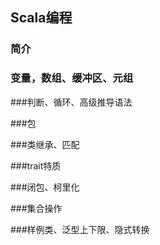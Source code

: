 ## Scala编程

### 简介

### 变量，数组、缓冲区、元组

###判断、循环、高级推导语法

###包

###类继承、匹配

###trait特质

###闭包、柯里化

###集合操作

###样例类、泛型上下限、隐式转换

 